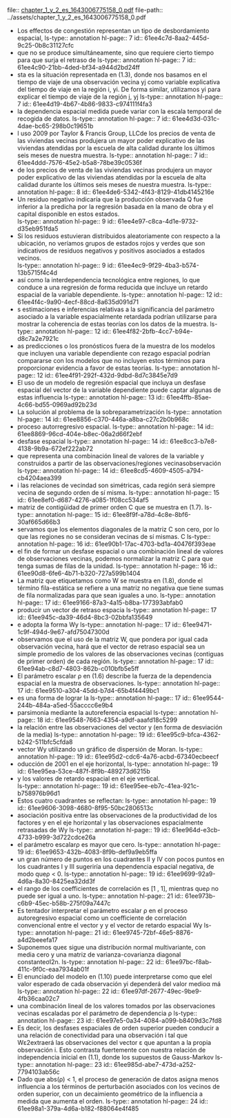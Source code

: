 file:: [chapter_1_y_2_es_1643006775158_0.pdf](../assets/chapter_1_y_2_es_1643006775158_0.pdf)
file-path:: ../assets/chapter_1_y_2_es_1643006775158_0.pdf

- Los effectos de congestión representan un  tipo  de  desbordamiento  espacial,
  ls-type:: annotation
  hl-page:: 7
  id:: 61ee4c7d-8aa2-445d-9c25-0b8c31127cfc
- que no se produce simultáneamente, sino que requiere cierto tiempo para que surja el retraso de
  ls-type:: annotation
  hl-page:: 7
  id:: 61ee4c90-21bb-4ded-bf34-a944d2bd24ff
- sta es la situación representada en (1.3), donde  nos  basamos  en  el  tiempo  de  viaje  de  una  observación  vecina  yj  como variable explicativa del tiempo de viaje en la región i, yi. De forma similar, utilizamos yi para explicar el tiempo de viaje de la región j, yj
  ls-type:: annotation
  hl-page:: 7
  id:: 61ee4d19-4b67-4b86-9833-c974111f4fa3
- la dependencia espacial medida puede variar con la escala temporal de recogida de datos.
  ls-type:: annotation
  hl-page:: 7
  id:: 61ee4d3d-031c-4dae-bc65-298b0c19651b
- l  uso  2009 por Taylor & Francis Group, LLCde  los  precios  de  venta  de  las  viviendas  vecinas  produjera  un  mayor  poder  explicativo  de  las  viviendas  atendidas  por  la  escuela  de  alta  calidad  durante  los  últimos  seis  meses  de  nuestra  muestra. 
  ls-type:: annotation
  hl-page:: 7
  id:: 61ee4ddd-7576-45e2-b5a8-78be39c0536f
- de  los  precios  de  venta  de  las  viviendas  vecinas  produjera  un  mayor  poder  explicativo  de  las  viviendas  atendidas  por  la  escuela  de  alta  calidad  durante  los  últimos  seis  meses  de  nuestra  muestra.
  ls-type:: annotation
  hl-page:: 8
  id:: 61ee4de6-5342-4f43-8129-41db4145216e
- Un   residuo negativo   indicaría   que   la   producción   observada Q fue  inferior  a  la  predicha  por  la  regresión  basada  en  la  mano  de  obra  y  el  capital  disponible  en  estos  estados.  
  ls-type:: annotation
  hl-page:: 9
  id:: 61ee4e97-c8ca-4d1e-9732-d35eb951fda5
- Si  los  residuos  estuvieran  distribuidos  aleatoriamente  con  respecto  a  la  ubicación,  no  veríamos  grupos  de  estados  rojos  y  verdes  que  son  indicativos  de  residuos  negativos  y  positivos  asociados  a  estados  vecinos.  
  ls-type:: annotation
  hl-page:: 9
  id:: 61ee4ec9-9f29-4ba3-b574-13b5715f4c4d
- así como la interdependencia tecnológica entre regiones, lo  que  conduce  a  una  regresión  de  forma  reducida  que  incluye  un  retardo  espacial de la variable dependiente.
  ls-type:: annotation
  hl-page:: 12
  id:: 61ee4f4c-9a90-4ecf-88cd-8a635d091d71
- s  estimaciones  e  inferencias  relativas  a  la  significancia  del parámetro  asociado  a  la  variable  espacialmente  retardada  podrían  utilizarse  para mostrar la coherencia de estas teorías con los datos de la muestra.
  ls-type:: annotation
  hl-page:: 12
  id:: 61ee4f82-2bfb-4cc7-b94e-d8c7a2e7921c
- as   predicciones   o   los   pronósticos  fuera  de  la  muestra  de  los  modelos  que  incluyen  una  variable  dependiente con rezago espacial podrían compararse con los modelos que no incluyen  estos  términos  para  proporcionar  evidencia  a  favor  de  estas  teorías.
  ls-type:: annotation
  hl-page:: 12
  id:: 61ee4f91-292f-432d-9dbd-8d7c3845e7d9
- El  uso  de  un  modelo  de  regresión  espacial  que  incluya  un  desfase  espacial  del  vector  de  la  variable  dependiente  puede  captar  algunas  de  estas  influencia
  ls-type:: annotation
  hl-page:: 13
  id:: 61ee4ffb-85ae-4c66-bd55-0969ad92b23d
- La solución al problema de la sobreparametrización
  ls-type:: annotation
  hl-page:: 14
  id:: 61ee8856-c370-446a-a8ba-c27c2b0b968c
- proceso  autorregresivo  espacial.
  ls-type:: annotation
  hl-page:: 14
  id:: 61ee8869-96cd-404e-b8ec-06a2d66f2ebf
- desfase espacial
  ls-type:: annotation
  hl-page:: 14
  id:: 61ee8cc3-b7e8-4138-9b9a-672ef222ab72
- que representa una combinación lineal de valores de la variable y construidos a partir de las observaciones/regiones vecinasobservación 
  ls-type:: annotation
  hl-page:: 14
  id:: 61ee8cd5-4609-4505-a794-cb4204aea399
- i  las relaciones  de  vecindad  son  simétricas,  cada  región  será  siempre  vecina  de  segundo orden de sí misma. 
  ls-type:: annotation
  hl-page:: 15
  id:: 61ee8ef0-d687-4276-a085-1f08cc534af5
- matriz de contigüidad de primer orden C que se muestra en (1.7). 
  ls-type:: annotation
  hl-page:: 15
  id:: 61ee8f9f-a78d-4c8e-8bf6-30af665d66b3
- servamos  que  los  elementos  diagonales  de  la  matriz  C son  cero,  por  lo  que  las  regiones  no  se  consideran  vecinas  de  sí  mismas.  C
  ls-type:: annotation
  hl-page:: 16
  id:: 61ee90b1-17ac-4703-bd1a-40476f393eae
- el  fin  de  formar  un  desfase  espacial  o  una  combinación  lineal  de  valores  de  observaciones  vecinas,  podemos  normalizar  la  matriz  C para  que  tenga  sumas  de  filas  de  la  unidad.
  ls-type:: annotation
  hl-page:: 16
  id:: 61ee90d8-6fe6-4b71-b320-727a599b1404
- La matriz que etiquetamos como W se muestra en (1.8), donde el término fila-estática   se   refiere   a   una   matriz   no   negativa   que   tiene   sumas   de   fila   normalizadas para que sean iguales a uno.
  ls-type:: annotation
  hl-page:: 17
  id:: 61ee9166-87a3-4a15-b8ba-177393abfab0
- producir  un  vector  de  retraso  espacia
  ls-type:: annotation
  hl-page:: 17
  id:: 61ee945c-da39-46d4-8bc3-02bbfa135649
- e  adopta  la  forma  Wy
  ls-type:: annotation
  hl-page:: 17
  id:: 61ee9471-1c9f-494d-9e67-afd75047300d
- observamos  que  el  uso  de  la  matriz  W,  que  pondera  por  igual  cada  observación  vecina,  hará  que  el  vector  de  retraso  espacial  sea  un  simple  promedio  de  los  valores  de  las  observaciones  vecinas  (contiguas de primer orden) de cada región. 
  ls-type:: annotation
  hl-page:: 17
  id:: 61ee94ab-c8d7-4803-862b-c010bfb5e5ff
- El parámetro escalar ρ en (1.6) describe la fuerza de la dependencia espacial en la muestra de observaciones.
  ls-type:: annotation
  hl-page:: 17
  id:: 61ee9510-a304-45dd-b7d4-65b4f4449bc1
- es  una  forma  de  lograr  la
  ls-type:: annotation
  hl-page:: 17
  id:: 61ee9544-244b-484a-a5ed-55acccc6e9b4
- parsimonia mediante la autoreferencia espacial
  ls-type:: annotation
  hl-page:: 18
  id:: 61ee9548-7663-4354-a9df-aaafd18c5299
- la  relación  entre las observaciones del vector y (en forma de desviación de la media)
  ls-type:: annotation
  hl-page:: 19
  id:: 61ee95c9-bfca-4362-b242-511bfc5cfda8
- vector  Wy utilizando  un  gráfico de dispersión de Moran.
  ls-type:: annotation
  hl-page:: 19
  id:: 61ee95d2-cdc6-4a76-acbd-67340ecbeecf
- oducción  de  2001 en el eje horizontal,
  ls-type:: annotation
  hl-page:: 19
  id:: 61ee95ea-53ce-487f-8f9b-489273d6215b
- y los valores de retardo espacial en el eje vertical.  
  ls-type:: annotation
  hl-page:: 19
  id:: 61ee95ee-eb7c-41ea-921c-b758976b96d1
- Estos cuatro cuadrantes se reflectan:
  ls-type:: annotation
  hl-page:: 19
  id:: 61ee9606-3098-4680-8f95-50bc2806513c
- asociación   positiva   entre   las   observaciones  de  la  productividad  de  los  factores  y en  el  eje horizontal y las observaciones  espacialmente  retrasadas  de  Wy
  ls-type:: annotation
  hl-page:: 19
  id:: 61ee964d-e3cb-4733-b999-3d722cdce26a
- el  parámetro  escalarρ es mayor que cero.
  ls-type:: annotation
  hl-page:: 19
  id:: 61ee9653-432b-4083-8f9b-def9a9eb5ffa
- un gran número de puntos en los cuadrantes II y IV con pocos puntos  en  los cuadrantes I y III sugeriría una dependencia espacial negativa, de modo queρ < 0. 
  ls-type:: annotation
  hl-page:: 19
  id:: 61ee9699-92a9-4d6a-8a30-8425ea32dd3f
- el rango de los coefficientes de correlación es [1 , 1], mientras queρ no puede ser igual a uno. 
  ls-type:: annotation
  hl-page:: 21
  id:: 61ee973b-c6b9-45ec-b58b-275f09a7447c
- Es tentador interpretar el parámetro escalar ρ en el proceso autoregresivo espacial como un coefficiente de correlación convencional entre el vector y y el  vector  de  retardo espacial Wy
  ls-type:: annotation
  hl-page:: 21
  id:: 61ee9745-72bf-46e5-8876-a4d2beeefa17
- Suponemos  queε sigue una distribución normal multivariante, con media cero y una matriz de varianza-covarianza diagonal constanteσI2n. 
  ls-type:: annotation
  hl-page:: 22
  id:: 61ee97bc-f8ab-411c-9f0c-eaa7934ab01f
- El enunciado del modelo en (1.10) puede interpretarse como que elel valor esperado de cada observación yi dependerá del valor medioα má
  ls-type:: annotation
  hl-page:: 22
  id:: 61ee97df-2677-49ec-9be9-4fb36caa02c7
- una  combinación  lineal  de  los  valores  tomados  por  las  observaciones  vecinas  escaladas  por  el  parámetro  de  dependencia  ρ
  ls-type:: annotation
  hl-page:: 23
  id:: 61ee97e5-0a34-4084-a099-b8409d3c7fd8
- Es  decir,  los  desfases  espaciales  de  orden  superior  pueden  conducir  a  una  relación  de  conectividad  para  una  observación i tal que Wε2extraerá las observaciones del vector ε que apuntan a  la  propia  observación  i.  Esto  contrasta  fuertemente  con  nuestra  relación  de  independencia   inicial   en   (1.1),   donde   los   supuestos   de   Gauss-Markov
  ls-type:: annotation
  hl-page:: 23
  id:: 61ee985d-abe7-473d-a252-7794103ab56c
- Dado que abs(ρ) < 1,  el  proceso  de  generación  de  datos  asigna  menos  influencia a los términos  de  perturbación  asociados  con  los  vecinos  de  orden  superior,  con  un  decaimiento  geométrico  de  la  influencia  a  medida  que aumenta  el  orden. 
  ls-type:: annotation
  hl-page:: 24
  id:: 61ee98a1-379a-4d6a-b182-f88064e4f485
